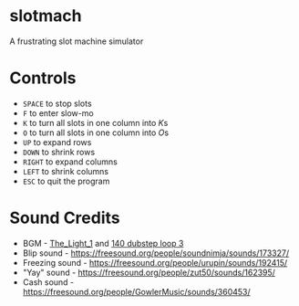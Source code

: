 slotmach
========
A frustrating slot machine simulator

Controls
========
- `SPACE` to stop slots
- `F` to enter slow-mo
- `K` to turn all slots in one column into *K*s
- `O` to turn all slots in one column into *O*s
- `UP` to expand rows
- `DOWN` to shrink rows
- `RIGHT` to expand columns
- `LEFT` to shrink columns
- `ESC` to quit the program

Sound Credits
=============
- BGM - [The_Light_1](https://freesound.org/people/Flick3r/sounds/49265/) and [140 dubstep loop 3](https://freesound.org/people/OttoRecV8/sounds/178903/) 
- Blip sound - <https://freesound.org/people/soundnimja/sounds/173327/>
- Freezing sound - <https://freesound.org/people/urupin/sounds/192415/>
- "Yay" sound - <https://freesound.org/people/zut50/sounds/162395/>
- Cash sound - <https://freesound.org/people/GowlerMusic/sounds/360453/>
